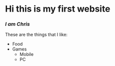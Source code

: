 
<!DOCTYPE html>
<html>
<head>
<h1>Hi this is my first website</h1>
</head>
<body>
<h3> <i>I am Chris</i> </h3>
<p> These are the things that I like: </p>
<ul>
  <li>Food
  <li>Games
    <ul>
      <li>Mobile
      <li>PC
    </ul>
  </ul>
</body>
</html>